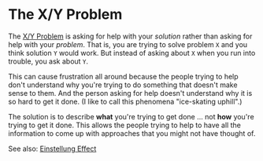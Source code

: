 # The X/Y Problem

The [X/Y Problem](http://meta.stackexchange.com/questions/66377/what-is-the-xy-problem/66378) is asking for help with your *solution* rather than asking for help with your *problem*. That is, you are trying to solve problem `X` and you think solution `Y` would work. But instead of asking about `X` when you run into trouble, you ask about `Y`.

This can cause frustration all around because the people trying to help don't understand why you're trying to do something that doesn't make sense to them. And the person asking for help doesn't understand why it is so hard to get it done. (I like to call this phenomena "ice-skating uphill".)

The solution is to describe **what** you're trying to get done ... not **how** you're trying to get it done. This allows the people trying to help to have all the information to come up with approaches that you might not have thought of.

See also: [Einstellung Effect](https://en.wikipedia.org/wiki/Einstellung_effect)
